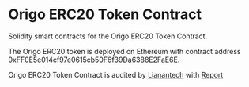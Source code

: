 # Origo ERC20 Token Contract

Solidity smart contracts for the Origo ERC20 Token Contract.

The Origo ERC20 token is deployed on Ethereum with contract address [0xFF0E5e014cf97e0615cb50F6f39Da6388E2FaE6E](https://etherscan.io/token/0xFF0E5e014cf97e0615cb50F6f39Da6388E2FaE6E).

Origo ERC20 Token Contract is audited by [Lianantech](https://www.lianantech.com/#/) with [Report](smart_contract_security_audit_report.pdf)
